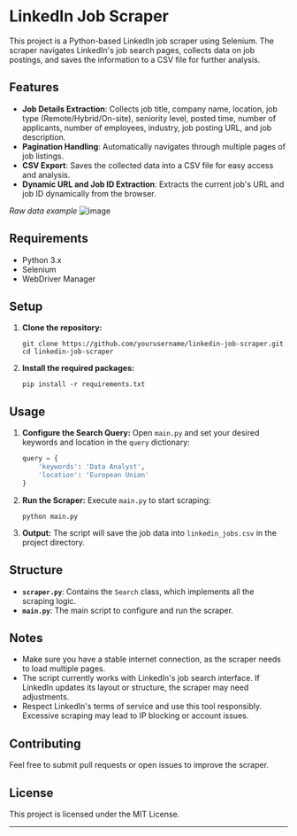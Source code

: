 
# LinkedIn Job Scraper

This project is a Python-based LinkedIn job scraper using Selenium. The scraper navigates LinkedIn's job search pages, collects data on job postings, and saves the information to a CSV file for further analysis.

## Features

- **Job Details Extraction**: Collects job title, company name, location, job type (Remote/Hybrid/On-site), seniority level, posted time, number of applicants, number of employees, industry, job posting URL, and job description.
- **Pagination Handling**: Automatically navigates through multiple pages of job listings.
- **CSV Export**: Saves the collected data into a CSV file for easy access and analysis.
- **Dynamic URL and Job ID Extraction**: Extracts the current job's URL and job ID dynamically from the browser.

*Raw data example*
![image](https://github.com/user-attachments/assets/68488440-5f51-42be-80d2-5dfdaeb0a964)


## Requirements

- Python 3.x
- Selenium
- WebDriver Manager

## Setup

1. **Clone the repository:**
   ```
   git clone https://github.com/yourusername/linkedin-job-scraper.git
   cd linkedin-job-scraper
   ```

2. **Install the required packages:**
   ```
   pip install -r requirements.txt
   ```

## Usage

1. **Configure the Search Query:**
   Open `main.py` and set your desired keywords and location in the `query` dictionary:
   ```python
   query = {
       'keywords': 'Data Analyst',
       'location': 'European Union'
   }
   ```

2. **Run the Scraper:**
   Execute `main.py` to start scraping:
   ```
   python main.py
   ```

3. **Output:**
   The script will save the job data into `linkedin_jobs.csv` in the project directory.

## Structure

- **`scraper.py`**: Contains the `Search` class, which implements all the scraping logic.
- **`main.py`**: The main script to configure and run the scraper.

## Notes

- Make sure you have a stable internet connection, as the scraper needs to load multiple pages.
- The script currently works with LinkedIn's job search interface. If LinkedIn updates its layout or structure, the scraper may need adjustments.
- Respect LinkedIn's terms of service and use this tool responsibly. Excessive scraping may lead to IP blocking or account issues.

## Contributing

Feel free to submit pull requests or open issues to improve the scraper.

## License

This project is licensed under the MIT License.

---
